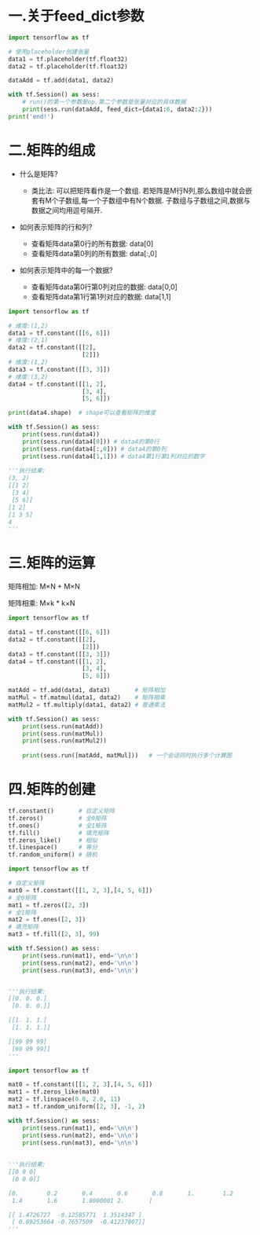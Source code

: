 # 一.关于feed_dict参数

```python
import tensorflow as tf

# 使用placeholder创建张量
data1 = tf.placeholder(tf.float32)
data2 = tf.placeholder(tf.float32)

dataAdd = tf.add(data1, data2)

with tf.Session() as sess:
    # run()的第一个参数是op,第二个参数是张量对应的具体数据
    print(sess.run(dataAdd, feed_dict={data1:6, data2:2}))
print('end!')
```



# 二.矩阵的组成

- 什么是矩阵?
    - 类比法: 可以把矩阵看作是一个数组. 若矩阵是M行N列,那么数组中就会嵌套有M个子数组,每一个子数组中有N个数据. 子数组与子数组之间,数据与数据之间均用逗号隔开.

- 如何表示矩阵的行和列?
    - 查看矩阵data第0行的所有数据: data[0]
    - 查看矩阵data第0列的所有数据: data[:,0]


- 如何表示矩阵中的每一个数据?
    - 查看矩阵data第0行第0列对应的数据: data[0,0]
    - 查看矩阵data第1行第1列对应的数据: data[1,1]



```python
import tensorflow as tf

# 维度:(1,2)
data1 = tf.constant([[6, 6]])
# 维度:(2,1)
data2 = tf.constant([[2],
                     [2]])
# 维度:(1,2)
data3 = tf.constant([[3, 3]])
# 维度:(3,2)
data4 = tf.constant([[1, 2],
                     [3, 4],
                     [5, 6]])

print(data4.shape)	# shape可以查看矩阵的维度

with tf.Session() as sess:
    print(sess.run(data4))
    print(sess.run(data4[0])) # data4的第0行
    print(sess.run(data4[:,0]))	# data4的第0列
    print(sess.run(data4[1,1])) # data4第1行第1列对应的数字
    
'''执行结果:
(3, 2)
[[1 2]
 [3 4]
 [5 6]]
[1 2]
[1 3 5]
4
'''
```



# 三.矩阵的运算

矩阵相加: M×N + M×N

矩阵相乘: M×k * k×N

```python
import tensorflow as tf

data1 = tf.constant([[6, 6]])
data2 = tf.constant([[2],
                     [2]])
data3 = tf.constant([[3, 3]])
data4 = tf.constant([[1, 2],
                     [3, 4],
                     [5, 6]])

matAdd = tf.add(data1, data3)		# 矩阵相加
matMul = tf.matmul(data1, data2)	# 矩阵相乘
matMul2 = tf.multiply(data1, data2)	# 普通乘法

with tf.Session() as sess:
   	print(sess.run(matAdd))
    print(sess.run(matMul))
    print(sess.run(matMul2))
    
    print(sess.run([matAdd, matMul]))	# 一个会话同时执行多个计算图
```



# 四.矩阵的创建

```python
tf.constant()		# 自定义矩阵
tf.zeros()			# 全0矩阵
tf.ones()			# 全1矩阵
tf.fill()			# 填充矩阵
tf.zeros_like()		# 相似
tf.linespace()		# 等分
tf.random_uniform()	# 随机
```

```python
import tensorflow as tf

# 自定义矩阵
mat0 = tf.constant([[1, 2, 3],[4, 5, 6]])
# 全0矩阵
mat1 = tf.zeros([2, 3])
# 全1矩阵
mat2 = tf.ones([2, 3])
# 填充矩阵
mat3 = tf.fill([2, 3], 99)

with tf.Session() as sess:
    print(sess.run(mat1), end='\n\n')
    print(sess.run(mat2), end='\n\n')
    print(sess.run(mat3), end='\n\n')


'''执行结果:
[[0. 0. 0.]
 [0. 0. 0.]]

[[1. 1. 1.]
 [1. 1. 1.]]

[[99 99 99]
 [99 99 99]]
'''
```

```python
import tensorflow as tf

mat0 = tf.constant([[1, 2, 3],[4, 5, 6]])
mat1 = tf.zeros_like(mat0)
mat2 = tf.linspace(0.0, 2.0, 11)
mat3 = tf.random_uniform([2, 3], -1, 2)

with tf.Session() as sess:
    print(sess.run(mat1), end='\n\n')
    print(sess.run(mat2), end='\n\n')
    print(sess.run(mat3), end='\n\n')
    
    
'''执行结果:
[[0 0 0]
 [0 0 0]]

[0.        0.2       0.4       0.6       0.8       1.        1.2
 1.4       1.6       1.8000001 2.       ]

[[ 1.4726727  -0.12585771  1.3514347 ]
 [ 0.89253664 -0.7657509  -0.41237807]]
'''
```

